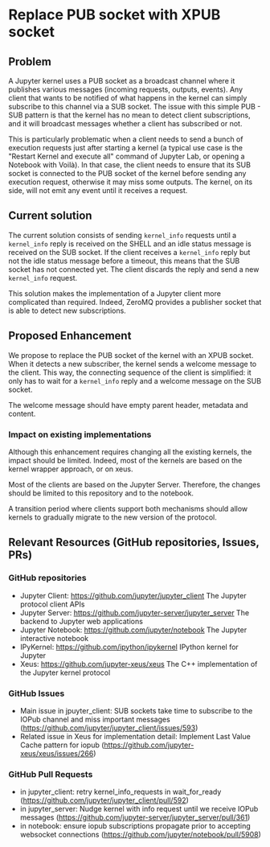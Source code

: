# Replace PUB socket with XPUB socket

## Problem

A Jupyter kernel uses a PUB socket as a broadcast channel where it publishes various messages (incoming requests, outputs, events). Any client that wants to be notified of what happens in the kernel can simply subscribe to this channel via a SUB socket. The issue with this simple PUB - SUB pattern is that the kernel has no mean to detect client subscriptions, and it will broadcast messages whether a client has subscribed or not.

This is particularly problematic when a client needs to send a bunch of execution requests just after starting a kernel (a typical use case is the "Restart Kernel and execute all" command of Jupyter Lab, or opening a Notebook with Voilà). In that case, the client needs to ensure that its SUB socket is connected to the PUB socket of the kernel before sending any execution request, otherwise it may miss some outputs. The kernel, on its side, will not emit any event until it receives a request.

## Current solution

The current solution consists of sending `kernel_info` requests until a `kernel_info` reply is received on the SHELL and an idle status message is received on the SUB socket. If the client receives a `kernel_info` reply but not the idle status message before a timeout, this means that the SUB socket has not connected yet. The client discards the reply and send a new `kernel_info` request.

This solution makes the implementation of a Jupyter client more complicated than required. Indeed, ZeroMQ provides a publisher socket that is able to detect new subscriptions.

## Proposed Enhancement

We propose to replace the PUB socket of the kernel with an XPUB socket. When it detects a new subscriber, the kernel sends a welcome message to the client. This way, the connecting sequence of the client is simplified: it only has to wait for a `kernel_info` reply and a welcome message on the SUB socket.

The welcome message should have empty parent header, metadata and content.

### Impact on existing implementations

Although this enhancement requires changing all the existing kernels, the impact should be limited. Indeed, most of the kernels are based on the kernel wrapper approach, or on xeus.

Most of the clients are based on the Jupyter Server. Therefore,
the changes should be limited to this repository and to the notebook.

A transition period where clients support both mechanisms should allow kernels to gradually migrate to the new version of the protocol.

## Relevant Resources (GitHub repositories, Issues, PRs)

### GitHub repositories

- Jupyter Client: https://github.com/jupyter/jupyter_client
The Jupyter protocol client APIs
- Jupyter Server: https://github.com/jupyter-server/jupyter_server
The backend to Jupyter web applications
- Jupyter Notebook: https://github.com/jupyter/notebook
The Jupyter interactive notebook
- IPyKernel: https://github.com/ipython/ipykernel
IPython kernel for Jupyter
- Xeus: https://github.com/jupyter-xeus/xeus
The C++ implementation of the Jupyter kernel protocol

### GitHub Issues

- Main issue in jpuyter_client: SUB sockets take time to subscribe to the IOPub channel and miss important messages (https://github.com/jupyter/jupyter_client/issues/593)
- Related issue in Xeus for implementation detail: Implement Last Value Cache pattern for iopub (https://github.com/jupyter-xeus/xeus/issues/266)

### GitHub Pull Requests

- in jupyter_client: retry kernel_info_requests in wait_for_ready (https://github.com/jupyter/jupyter_client/pull/592)
- in jupyter_server: Nudge kernel with info request until we receive IOPub messages (https://github.com/jupyter-server/jupyter_server/pull/361)
- in notebook: ensure iopub subscriptions propagate prior to accepting websocket connections (https://github.com/jupyter/notebook/pull/5908)
